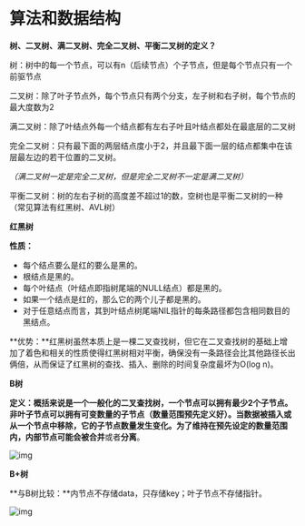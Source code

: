 # 算法和数据结构

**树、二叉树、满二叉树、完全二叉树、平衡二叉树的定义？**

树：树中的每一个节点，可以有n（后续节点）个子节点，但是每个节点只有一个前驱节点

二叉树：除了叶子节点外，每个节点只有两个分支，左子树和右子树，每个节点的最大度数为2

满二叉树：除了叶结点外每一个结点都有左右子叶且叶结点都处在最底层的二叉树

完全二叉树：只有最下面的两层结点度小于2，并且最下面一层的结点都集中在该层最左边的若干位置的二叉树。

*（满二叉树一定是完全二叉树，但是完全二叉树不一定是满二叉树）*

平衡二叉树：树的左右子树的高度差不超过1的数，空树也是平衡二叉树的一种（常见算法有红黑树、AVL树）



**红黑树**

**性质：** 

- 每个结点要么是红的要么是黑的。  
- 根结点是黑的。  
- 每个叶结点（叶结点即指树尾端的NULL结点）都是黑的。  
- 如果一个结点是红的，那么它的两个儿子都是黑的。  
-  对于任意结点而言，其到叶结点树尾端NIL指针的每条路径都包含相同数目的黑结点。 

**优势：**红黑树虽然本质上是一棵二叉查找树，但它在二叉查找树的基础上增加了着色和相关的性质使得红黑树相对平衡，确保没有一条路径会比其他路径长出俩倍，从而保证了红黑树的查找、插入、删除的时间复杂度最坏为O(log n)。



**B树**

**定义：**概括来说是一个一般化的二叉查找树，一个节点可以拥有最少2个子节点。非叶子节点可以拥有可变数量的子节点（数量范围预先定义好）。当数据被插入或从一个节点中移除，它的子节点数量发生变化。为了维持在预先设定的数量范围内，内部节点可能会被**合并**或者**分离**。

![img](http://blog.codinglabs.org/uploads/pictures/theory-of-mysql-index/2.png)



**B+树**

**与B树比较：**内节点不存储data，只存储key；叶子节点不存储指针。

![img](http://blog.codinglabs.org/uploads/pictures/theory-of-mysql-index/3.png)

